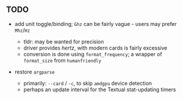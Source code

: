 ## TODO

- add unit toggle/binding; `Ghz` can be fairly vague - users may prefer `Mhz`/`Hz`
    - tldr: may be wanted for precision
    - driver provides *hertz*, with modern cards is fairly excessive
    - conversion is done using `format_frequency`; a wrapper of `format_size` from `humanfriendly`

- restore `argparse`
    - primarily: `--card` / `-c`, to skip `amdgpu` device detection
    - perhaps an update interval for the Textual stat-updating timers

